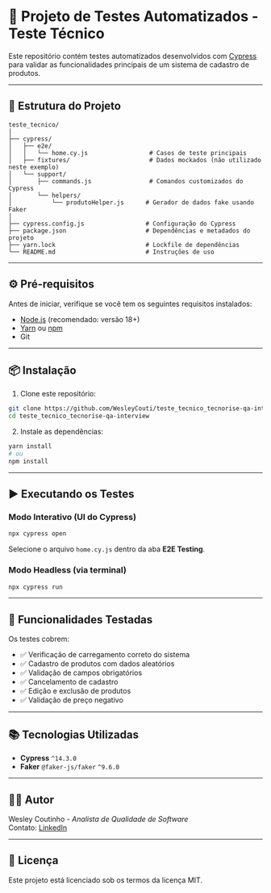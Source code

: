 # 🧪 Projeto de Testes Automatizados - Teste Técnico

Este repositório contém testes automatizados desenvolvidos com [Cypress](https://www.cypress.io/) para validar as funcionalidades principais de um sistema de cadastro de produtos.

---

## 📂 Estrutura do Projeto

```
teste_tecnico/
│
├── cypress/
│   ├── e2e/
│   │   └── home.cy.js                 # Casos de teste principais
│   ├── fixtures/                      # Dados mockados (não utilizado neste exemplo)
│   └── support/
│       ├── commands.js                # Comandos customizados do Cypress
│       └── helpers/
│           └── produtoHelper.js      # Gerador de dados fake usando Faker
│
├── cypress.config.js                 # Configuração do Cypress
├── package.json                      # Dependências e metadados do projeto
├── yarn.lock                         # Lockfile de dependências
└── README.md                         # Instruções de uso
```

---

## ⚙️ Pré-requisitos

Antes de iniciar, verifique se você tem os seguintes requisitos instalados:

- [Node.js](https://nodejs.org/) (recomendado: versão 18+)
- [Yarn](https://classic.yarnpkg.com/lang/en/) ou [npm](https://www.npmjs.com/)
- Git

---

## 📦 Instalação

1. Clone este repositório:

```bash
git clone https://github.com/WesleyCouti/teste_tecnico_tecnorise-qa-interview
cd teste_tecnico_tecnorise-qa-interview
```

2. Instale as dependências:

```bash
yarn install
# ou
npm install
```

---

## ▶️ Executando os Testes

### Modo Interativo (UI do Cypress)

```bash
npx cypress open
```

Selecione o arquivo `home.cy.js` dentro da aba **E2E Testing**.

### Modo Headless (via terminal)

```bash
npx cypress run
```

---

## 🧪 Funcionalidades Testadas

Os testes cobrem:

- ✅ Verificação de carregamento correto do sistema
- ✅ Cadastro de produtos com dados aleatórios
- ✅ Validação de campos obrigatórios
- ✅ Cancelamento de cadastro
- ✅ Edição e exclusão de produtos
- ✅ Validação de preço negativo

---

## 📚 Tecnologias Utilizadas

- **Cypress** `^14.3.0`
- **Faker** `@faker-js/faker` `^9.6.0`

---

## 👨‍💻 Autor

Wesley Coutinho - *Analista de Qualidade de Software*  
Contato: [LinkedIn](https://www.linkedin.com)

---

## 📝 Licença

Este projeto está licenciado sob os termos da licença MIT.
